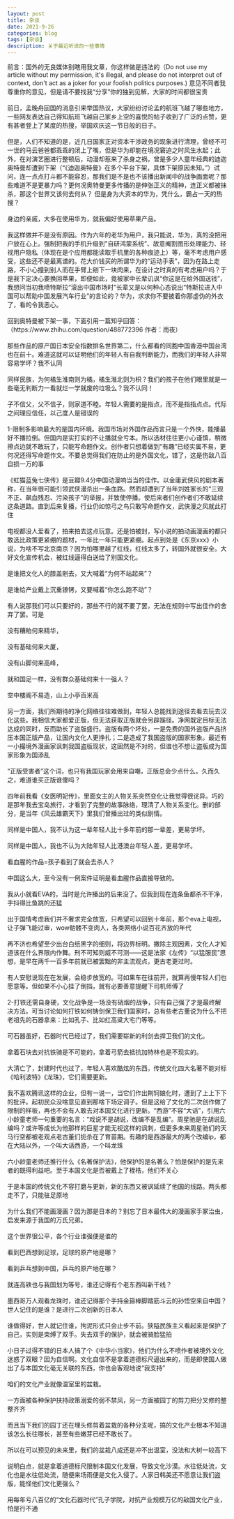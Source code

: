 ```yaml
---
layout: post
title: 杂谈
date: 2021-9-26
categories: blog
tags: [杂谈]
description: 关于最近听说的一些事情
---
```

<article>
    前言：国外的无良媒体别瞎用我文章，你这样做是违法的（Do not use my article without my permission, it's illegal, and please do not interpret out of context, don't act as a joker for your foolish politics purposes.)  意见不同者我尊重你的意见，但是请不要找我“分享”你的独到见解，大家的时间都很宝贵<br/><br/>
    前日，孟晚舟回国的消息引来举国热议，大家纷纷讨论孟的航班飞越了哪些地方，一些网友表达自己得知航班飞越自己家乡上空的喜悦的帖子收到了广泛的点赞，更有甚者登上了某度的热搜，举国欢庆这一节日般的日子。<br/><br/>
    但是，人们不知道的是，近几日国家正对资本干涉政务的现象进行清理，曾经不可一世的马云爸爸都乖乖的闭上了嘴，但是华为却能在境况窘迫之时风生水起；此外，在对演艺圈进行整顿后，动漫却惹来了杀身之祸，曾是多少人童年经典的迪迦奥特曼却遭到下架（“《迪迦奥特曼》在多个平台下架，具体下架原因未知。”）试问，连一点点打斗都不能容忍，那我们是不是也不该播出新闻中的战争画面呢？那些难道不是更暴力吗？更何况奥特曼更多传播的是伸张正义的精神，连正义都被抹杀，那这个世界又该何去何从？
    但是身为大资本的华为，凭什么，霸占一天的热搜？<br/><br/>
    身边的亲戚，大多在使用华为，就我偏好使用苹果产品。<br/><br/>
    我这样做并不是没有原因。作为六年的老华为用户，我只能说，华为，真的没把用户放在心上。强制把我的手机升级到"自研鸿蒙系统”、故意阉割图形处理能力、轻视用户隐私（体现在是个应用都能读取手机里的各种痕迹上）等，毫不考虑用户感受，这些还不是最离谱的。花大价钱买的所谓华为的“运动手表”，因为在路上走路，不小心撞到别人而在手臂上剜下一块肉来，在设计之时真的有考虑用户吗？于是我下定决心要换回苹果，即便如此，竟被家中长辈讥讽“你这是在给外国送钱”，我想问当初我喷特斯拉“滚出中国市场时”长辈又是以何种心态说出“特斯拉进入中国可以帮助中国发展汽车行业”的言论的？华为，求求你不要披着你那虚伪的外衣了，看的令我恶心。<br/><br/>
    回到奥特曼被下架一事，下面引用一篇知乎回答：（https://www.zhihu.com/question/488772396  作者：雨夜）<br/><br/>
        那些作品的原产国日本安全指数排名世界第二，什么都看的同胞中国香港中国台湾也在前十。难道这就可以证明他们的年轻人有自我判断能力，而我们的年轻人非常容易学坏？我不认同<br/><br/>
        同样民族，为何橘生淮南则为橘，橘生淮北则为枳？我们的孩子在他们眼里就是一些毫无判断力一看就烂一学就废的垃圾么？我不认同！<br/><br/>
        子不信父，父不信子，则家道不睦。年轻人需要的是指点，而不是指指点点。代际之间理应信任，以己度人是错误的<br/><br/>
        1-限制多影响最大的是国内环境。我国市场对外国作品而言只是一个外快，能播最好不播拉倒。但国内是实打实的不让播就全亏本。所以选材往往更小心谨慎，稍微擦点边就不敢玩了，只能写命题作文。创作者只想着做到“有趣”已经实属不易，更何况还得写命题作文。不要总觉得我们在防止的是外国文化，错了，这是伤敌八百自损一万的事<br/><br/>
        《虹猫蓝兔七侠传》是豆瓣9.4分中国动漫响当当的佳作。以金庸武侠风的剧本著称，在当年很可能引领武侠漫杀出一条血路。然而却遭到了当年刘姓家长的“三观不正、飙血残忍、污染孩子”的举报，并致使停播。使后来者们创作者们不敢延续这条道路。直到后来复播，行业仍如惊弓之鸟只敢写命题作文，武侠漫之风就此打住<br/><br/>
        电视都没人爱看了，拍来拍去这点玩意。还是怕被封，写小说的拍动画漫画的都只敢选比政策更紧绷的题材，一年比一年只能更紧绷。起点到处是《东京xxx》小说，为啥不写北京南京？因为怕哪里越了红线，红线太多了，转国外就很安全。大好文化宣传机会，被红线逼得白送给了别国文化。<br/><br/>
        是谁把文化人的膝盖剜去，又大喊着“为何不站起来”？<br/><br/>
        是谁给产业戴上沉重镣铐，又要喊着“你怎么跑不动”？<br/><br/>
        有人说那我们可以只要好的，那些不行的就不要了罢，无法在规则中写出佳作的舍弃了罢。可是<br/><br/>
        没有糟粕何来精华，<br/><br/>
        没有基础何来大厦，<br/><br/>
        没有山脚何来高峰，<br/><br/>
        就和国足一样，没有群众基础何来十一强人？<br/><br/>
        空中楼阁不易造，山上小亭百米高<br/><br/>
        另一方面，我们所期待的净化网络往往难做到，年轻人总能找到途径去看去玩去汉化这些。我相信大家都爱正版，但无法获取正版就会另辟蹊径。净网既定目标无法达成的同时，反而助长了盗版盛行。盗版有两个坏处，一是免费的国外盗版产品挤压本国正版产品，让国内文化人更挣扎；二是造成了我国盗版的国家形象。最近有一小撮境外漫画家讽刺我国盗版现状，这固然是不对的，但谁也不想让盗版成为国家形象为国添乱<br/><br/>
        “正版受害者”这个词，也只有我国玩家会用来自嘲，正版总会少点什么。久而久之，难道谁买正版谁傻吗？<br/><br/>
        四年前我看《女医明妃传》，里面女主的人物关系突然变化让我觉得很诧异。巧的是那年我去宝岛旅行，才看到了完整的故事脉络，理清了人物关系变化。删的部分，是当年《风云雄霸天下》里我们曾播出过的类似剧情。<br/><br/>
        同样是中国人，我不认为这一辈年轻人比十多年前的那一辈差，更易学坏。<br/><br/>
        同样是中国人，我也不认为大陆年轻人比港澳台年轻人差，更易学坏。<br/><br/>
        看血腥的作品=孩子看到了就会去杀人？<br/><br/>
        中国这么大，至今没有一例案件证明是看血腥作品直接导致的。<br/><br/>
        我从小就看EVA的，当时是允许播出的后来没了。但我到现在连条鱼都杀不干净，手抖得比鱼跳的还猛<br/><br/>
        出于国情考虑我们并不奢求完全放宽，只希望可以回到十年前，那个eva上电视，让子弹飞能过审，wow骷髅不变肉人，各类网络小说百花齐放的年代<br/><br/>
        再不济也希望至少出台白纸黑字的细则，将边界标明。撇除主观因素，文化人才知道该在什么界限内作舞。刑不可知则威不可测——这是法家《左传》“以猛服民”思想，是早在两千一百多年前就已被罢黜的非主流观点，更古老更过时。<br/><br/>
        有人安慰说现在在发展，会稳步放宽的。可如果车在往前开，就算再慢年轻人们也愿意等。但如果不小心挂了倒挡，就有必要善意提醒下司机师傅了<br/><br/>
        2-打铁还需自身硬，文化战争是一场没有硝烟的战争，只有自己强了才是最终解决方法。可当讨论如何打铁如何铸剑保卫我们国家时，总有些老古董说为什么不把老祖先的石器拿来：比如孔子、比如红高粱大宅门等等。<br/><br/>
        可石器虽好，石器时代已经过了，我们需要崭新的利剑去捍卫我们的文化。<br/><br/>
        拿着石块去对抗铁骑是不可能的，拿着弓箭去抵抗加特林也是不现实的。<br/><br/>
        大清亡了，封建时代也过了，年轻人喜欢酷炫的东西，传统文化四大名著不能对标《哈利波特》《龙珠》，它们需要更新。<br/><br/>
        我不喜欢腾讯这样的企业，但有一说一，当它们作出荆轲娘化时，遭到了上上下下的批评。起初民众没啥意见直到那啥下场定调子。但是这给了文化的二次创作做了限制的样板，再也不会有人敢去对本国文化进行更新。“西游”不容“大话”，引用六小龄童老师一句重要的名言：“戏说不是胡说，改编不是乱编”。周星驰是在胡说乱编吗？或许等成长为他那样的巨星才能无视这样的讽刺，但更多未来周星驰们的天马行空都被老观点老古董们扼杀在了育苗期。有趣的是西游最大的两个改编ip，都在大陆以外，一个叫大话西游，一个叫龙珠<br/><br/>
        六小龄童老师还推行什么《名著保护法》，他保护的是名著么？怕是保护的是先来者的既得利益吧。至于本国文化是否被戴上了桎梏，他们不关心<br/><br/>
        于是本国的传统文化不容打磨与更新，新的东西又被讽延续了他国的线路。两头都走不了，只能驻足原地<br/><br/>
        为什么我们不能画漫画？因为那是日本的？别忘了日本最伟大的漫画家手冢治虫，启发来源于我国的万氏兄弟。<br/><br/>
        这个世界很公平，各个行业谁强便是谁的<br/><br/>
        看到巴西想到足球，足球的原产地是哪？<br/><br/>
        看到乒乓想到中国，乒乓的原产地在哪？<br/><br/>
        就连高铁也与我国划为等号，谁还记得有个老东西叫新干线？<br/><br/>
        墨西哥万人观看龙珠时，谁还记得那个手持金箍棒脚踏筋斗云的孙悟空来自中国？世人记住的是谁？是进行二次创新的日本人<br/><br/>
        谁做得好，世人就记住谁，拘泥形式只会止步不前。狭隘民族主义看起来是保护了自己，实则是束缚了双手。失去双手的保护，就会被骑脸猛拍<br/><br/>
        小日子过得不错的日本人搞了个《中华小当家》，他们为什么不喷作者被境外文化迷惑了双眼？因为自信啊。文化自信不是拿着道德标尺逼出来的，而是即使国人做出了与本国文化毫无关联的东西，你也会客观地说“我支持”<br/><br/>
        咱们的文化产业就像温室里的盆栽。<br/><br/>
        一方面被各种保护扶持政策溺爱的弱不禁风，另一方面被园丁的剪刀把分叉修的整整齐齐<br/><br/>
        而且当下我们的园丁还在埋头修剪着盆栽的各种分支呢，搞的文化产业根本不知道该怎么长往哪长，甚至有些嫩芽已经不敢长了。<br/><br/>
        所以在可以预见的未来里，我们的盆栽八成还是冲不出温室，没法和大树一较高下<br/><br/>
        说明白点，就是拿着道德标尺限制本国文化发展，导致文化沙漠。水往低处流，文化也是水往低处流，随便来场雨便是文化入侵了。人家日韩美还不愿意让我们盗版，能怪他们文化更强么？<br/><br/>
        用每年亏八百亿的“文化石器时代”孔子学院，对抗产业规模万亿的敌国文化产业，怕是行不通
</article>